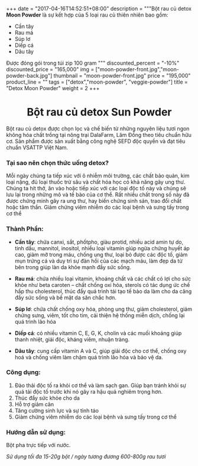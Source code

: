 +++
date = "2017-04-16T14:52:51+08:00"
description = """Bột rau củ detox **Moon Powder** là 
        sự kết hợp của 5 loại rau củ thiên nhiên bao gồm:<br>
        <ul><li>Cần tây</li>
        <li>Rau má</li>
        <li>Súp lơ</li>
        <li>Diếp cá</li>
        <li>Dâu tây</li></ul>
        Được đóng gói trong túi zip 100 gram
"""
discounted_percent = "-10%"
discounted_price = "165,000"
img = ["moon-powder-front.jpg","moon-powder-back.jpg"]
thumbnail = "moon-powder-front.jpg"
price = "195,000"
product_line = ""
tags = ["detox","moon-powder", "veggie-powder"]
title = "Detox Moon Powder"
weight = 2
+++

# <h1 style="text-align: center;">Bột rau củ detox Sun Powder</h1>
Bột rau củ detox được chọn lọc và chế biến từ những nguyên liệu tươi ngon không hóa chất trồng tại nông trại DalaFarm, Lâm Đồng theo tiêu chuẩn hữu cơ. 
Sản phẩm được sản xuất bằng công nghệ SEFD độc quyền và đạt tiêu chuẩn VSATTP Việt Nam. 

### Tại sao nên chọn thức uống detox? 
Mỗi ngày chúng ta tiếp xúc với ô nhiễm môi trường, các chất bảo quản, kim loại nặng, đủ loại thuốc trừ sâu và chất hóa học có khả năng gây ung thư.  
Chúng ta hít thở, ăn vào hoặc tiếp xúc với các loại độc tố này và chúng sẽ lưu lại trong những mô và tế bào của cơ thể. 
Rất nhiều chất trong số này đã được chứng minh gây ra ung thư, hay biến chứng sinh sản, trao đổi chất hoặc tâm thần. 
Giảm chứng viêm nhiễm do các loại bệnh và sưng tấy trong cơ thể
  
### Thành Phần:  
* **Cần tây**: chứa canxi, sắt, phốtpho, giàu protid, nhiều acid amin tự do, tinh dầu, mannitol, inositol, nhiều loại vitamin giúp ngừa chứng huyết áp cao, giảm mỡ trong máu, chống ung thư, loại bỏ được các độc tố, giảm mụn trứng cá và duy trì sự đàn hồi của các mạch máu, làm đẹp da từ bên trong giúp làn da khỏe mạnh đầy sức sống. 

* **Rau má**: chứa nhiều loại vitamin, khoáng chất và các chất có lợi cho sức khỏe như beta caroten – chất chống oxi hóa, sterols có tác dụng ức chế hấp thu cholesterol, thúc đẩy quá trình tái tạo tế bào da làm cho da căng đầy sức sống và bề mặt da săn chắc hơn. 

* **Súp lơ**: chứa chất chống oxy hóa, phòng ung thư, giảm cholesterol, giảm chứng sưng, viêm, tốt cho tim, cải thiện hệ thống miễn dịch, chống lại quá trình lão hóa 

* **Diếp cá**: có nhiều vitamin C, E, G, K, cholin và các muối khoáng giúp thanh nhiệt, giải độc, kháng viêm, nhuận tràng.
 
* **Dâu tây**: cung cấp vitamin A và C, giúp giải độc cho cơ thể, chống oxy hoá và chống viêm làm chậm quá trình lão hóa và bảo vệ da.
 
### Công dụng: 
 1. Đào thải độc tố ra khỏi cơ thể và làm sạch gan. Giúp bạn tránh khỏi sự quá tải độc tố trước khi nó gây ra hậu quả nghiêm trọng hơn. 
 2. Thúc đẩy sức khỏe cho da  
 3. Hỗ trợ giảm cân 
 4. Tăng cường sinh lực và sự tỉnh táo  
 5. Giảm chứng viêm nhiễm do các loại bệnh và  sưng tấy trong cơ thể 
 
### Hướng dẫn sử dụng: 
Bột pha trực tiếp với nước. 

_Sử dụng tối đa 15-20g bột / ngày tương đương 600-800g rau tươi_ 